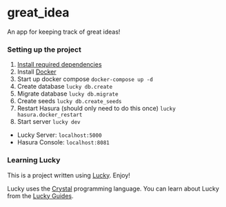 # great_idea

An app for keeping track of great ideas!

### Setting up the project

1. [Install required dependencies](https://luckyframework.org/guides/getting-started/installing#install-required-dependencies)
1. Install [Docker](https://docs.docker.com/install/)
1. Start up docker compose `docker-compose up -d`
1. Create database `lucky db.create`
1. Migrate database `lucky db.migrate`
1. Create seeds `lucky db.create_seeds`
1. Restart Hasura (should only need to do this once) `lucky hasura.docker_restart`
1. Start server `lucky dev`
  - Lucky Server: `localhost:5000`
  - Hasura Console: `localhost:8081`

### Learning Lucky

This is a project written using [Lucky](https://luckyframework.org). Enjoy!

Lucky uses the [Crystal](https://crystal-lang.org) programming language. You can learn about Lucky from the [Lucky Guides](https://luckyframework.org/guides/getting-started/why-lucky).
